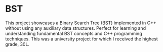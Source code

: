 # BST
This project showcases a Binary Search Tree (BST) implemented in C++ without using any auxiliary data structures. Perfect for learning and understanding fundamental BST concepts and C++ programming techniques.
This was a university project for which I received the highest grade, 30L.
